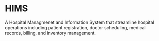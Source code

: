 # HIMS
A Hospital Managmenet and Information System that  streamline hospital operations including patient registration, doctor scheduling, medical records, billing, and inventory management.
